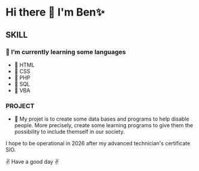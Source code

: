 # Hi there 👋 I'm Ben✨

## SKILL

### 🌱 I’m currently learning some languages
- 🤯 HTML
- 🤯 CSS
- 🤯 PHP
- 🤯 SQL
- 🤯 VBA

### PROJECT

- 🔭 My projet is to create some data bases and programs to help disable people.
  More precisely, create some learning programs to give them the possibility to include themself in our society.


 I hope to be operational in 2026 after my advanced technician's certificate SIO.

✌️ Have a good day ✌️
